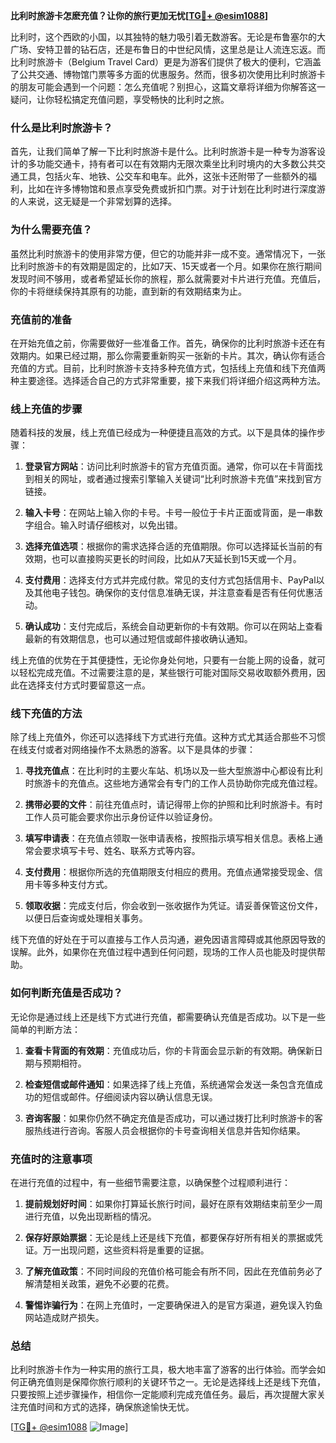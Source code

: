 **比利时旅游卡怎麽充值？让你的旅行更加无忧[[TG💪+ @esim1088](https://t.me/s/esim1088)]**

比利时，这个西欧的小国，以其独特的魅力吸引着无数游客。无论是布鲁塞尔的大广场、安特卫普的钻石店，还是布鲁日的中世纪风情，这里总是让人流连忘返。而比利时旅游卡（Belgium Travel Card）更是为游客们提供了极大的便利，它涵盖了公共交通、博物馆门票等多方面的优惠服务。然而，很多初次使用比利时旅游卡的朋友可能会遇到一个问题：怎么充值呢？别担心，这篇文章将详细为你解答这一疑问，让你轻松搞定充值问题，享受畅快的比利时之旅。

### **什么是比利时旅游卡？**

首先，让我们简单了解一下比利时旅游卡是什么。比利时旅游卡是一种专为游客设计的多功能交通卡，持有者可以在有效期内无限次乘坐比利时境内的大多数公共交通工具，包括火车、地铁、公交车和电车。此外，这张卡还附带了一些额外的福利，比如在许多博物馆和景点享受免费或折扣门票。对于计划在比利时进行深度游的人来说，这无疑是一个非常划算的选择。

### **为什么需要充值？**

虽然比利时旅游卡的使用非常方便，但它的功能并非一成不变。通常情况下，一张比利时旅游卡的有效期是固定的，比如7天、15天或者一个月。如果你在旅行期间发现时间不够用，或者希望延长你的旅程，那么就需要对卡片进行充值。充值后，你的卡将继续保持其原有的功能，直到新的有效期结束为止。

### **充值前的准备**

在开始充值之前，你需要做好一些准备工作。首先，确保你的比利时旅游卡还在有效期内。如果已经过期，那么你需要重新购买一张新的卡片。其次，确认你有适合充值的方式。目前，比利时旅游卡支持多种充值方式，包括线上充值和线下充值两种主要途径。选择适合自己的方式非常重要，接下来我们将详细介绍这两种方法。

### **线上充值的步骤**

随着科技的发展，线上充值已经成为一种便捷且高效的方式。以下是具体的操作步骤：

1. **登录官方网站**：访问比利时旅游卡的官方充值页面。通常，你可以在卡背面找到相关的网址，或者通过搜索引擎输入关键词“比利时旅游卡充值”来找到官方链接。
   
2. **输入卡号**：在网站上输入你的卡号。卡号一般位于卡片正面或背面，是一串数字组合。输入时请仔细核对，以免出错。

3. **选择充值选项**：根据你的需求选择合适的充值期限。你可以选择延长当前的有效期，也可以直接购买更长的时间段，比如从7天延长到15天或一个月。

4. **支付费用**：选择支付方式并完成付款。常见的支付方式包括信用卡、PayPal以及其他电子钱包。确保你的支付信息准确无误，并注意查看是否有任何优惠活动。

5. **确认成功**：支付完成后，系统会自动更新你的卡有效期。你可以在网站上查看最新的有效期信息，也可以通过短信或邮件接收确认通知。

线上充值的优势在于其便捷性，无论你身处何地，只要有一台能上网的设备，就可以轻松完成充值。不过需要注意的是，某些银行可能对国际交易收取额外费用，因此在选择支付方式时要留意这一点。

### **线下充值的方法**

除了线上充值外，你还可以选择线下方式进行充值。这种方式尤其适合那些不习惯在线支付或者对网络操作不太熟悉的游客。以下是具体的步骤：

1. **寻找充值点**：在比利时的主要火车站、机场以及一些大型旅游中心都设有比利时旅游卡的充值点。这些地方通常会有专门的工作人员协助你完成充值过程。

2. **携带必要的文件**：前往充值点时，请记得带上你的护照和比利时旅游卡。有时工作人员可能会要求你出示身份证件以验证身份。

3. **填写申请表**：在充值点领取一张申请表格，按照指示填写相关信息。表格上通常会要求填写卡号、姓名、联系方式等内容。

4. **支付费用**：根据你所选的充值期限支付相应的费用。充值点通常接受现金、信用卡等多种支付方式。

5. **领取收据**：完成支付后，你会收到一张收据作为凭证。请妥善保管这份文件，以便日后查询或处理相关事务。

线下充值的好处在于可以直接与工作人员沟通，避免因语言障碍或其他原因导致的误解。此外，如果你在充值过程中遇到任何问题，现场的工作人员也能及时提供帮助。

### **如何判断充值是否成功？**

无论你是通过线上还是线下方式进行充值，都需要确认充值是否成功。以下是一些简单的判断方法：

1. **查看卡背面的有效期**：充值成功后，你的卡背面会显示新的有效期。确保新日期与预期相符。

2. **检查短信或邮件通知**：如果选择了线上充值，系统通常会发送一条包含充值成功的短信或邮件。仔细阅读内容以确认信息无误。

3. **咨询客服**：如果你仍然不确定充值是否成功，可以通过拨打比利时旅游卡的客服热线进行咨询。客服人员会根据你的卡号查询相关信息并告知你结果。

### **充值时的注意事项**

在进行充值的过程中，有一些细节需要注意，以确保整个过程顺利进行：

1. **提前规划好时间**：如果你打算延长旅行时间，最好在原有效期结束前至少一周进行充值，以免出现断档的情况。

2. **保存好原始票据**：无论是线上还是线下充值，都要保存好所有相关的票据或凭证。万一出现问题，这些资料将是重要的证据。

3. **了解充值政策**：不同时间段的充值价格可能会有所不同，因此在充值前务必了解清楚相关政策，避免不必要的花费。

4. **警惕诈骗行为**：在网上充值时，一定要确保进入的是官方渠道，避免误入钓鱼网站造成财产损失。

### **总结**

比利时旅游卡作为一种实用的旅行工具，极大地丰富了游客的出行体验。而学会如何正确充值则是保障你旅行顺利的关键环节之一。无论是选择线上还是线下充值，只要按照上述步骤操作，相信你一定能顺利完成充值任务。最后，再次提醒大家关注充值时间和方式的选择，确保旅途愉快无忧。

[[TG💪+ @esim1088](https://t.me/s/esim1088) ![Image](https://i.postimg.cc/4NQfJmqS/Snipaste-2025-05-13-00-14-12.png)]